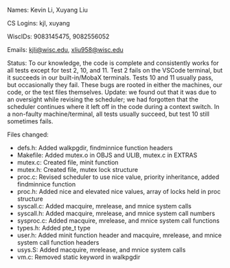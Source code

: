 Names: Kevin Li, Xuyang Liu

CS Logins: kjl, xuyang

WiscIDs: 9083145475, 9082556052

Emails: kjli@wisc.edu, xliu958@wisc.edu

Status: To our knowledge, the code is complete and consistently works for all tests except for test 2, 10, and 11. Test 2 fails on the VSCode terminal, but it succeeds in our built-in/MobaX terminals. Tests 10 and 11 usually pass, but occasionally they fail. These bugs are rooted in either the machines, our code, or the test files themselves.
Update: we found out that it was due to an oversight while revising the scheduler; we had forgotten that the scheduler continues where it left off in the code during a context switch. In a non-faulty machine/terminal, all tests usually succeed, but test 10 still sometimes fails.

Files changed:
<ul>
    <li>defs.h: Added walkpgdir, findminnice function headers</li>
    <li>Makefile: Added mutex.o in OBJS and ULIB, mutex.c in EXTRAS</li>
    <li>mutex.c: Created file, minit function</li>
    <li>mutex.h: Created file, mutex lock structure</li>
    <li>proc.c: Revised scheduler to use nice value, priority inheritance, added findminnice function</li>
    <li>proc.h: Added nice and elevated nice values, array of locks held in proc structure</li>
    <li>syscall.c: Added macquire, mrelease, and mnice system calls</li>
    <li>syscall.h: Added macquire, mrelease, and mnice system call numbers</li>
    <li>sysproc.c: Added macquire, mrelease, and mnice system call functions</li>
    <li>types.h: Added pte_t type</li>
    <li>user.h: Added minit function header and macquire, mrelease, and mnice system call function headers</li>
    <li>usys.S: Added macquire, mrelease, and mnice system calls</li>
    <li>vm.c: Removed static keyword in walkpgdir</li>
</ul>
